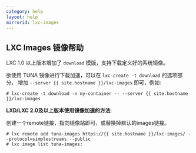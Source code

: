 ```yaml
---
category: help
layout: help
mirrorid: lxc-images
---
```


## LXC Images 镜像帮助

LXC 1.0 以上版本增加了 `download` 模版，支持下载定义好的系统镜像。

欲使用 TUNA 镜像进行下载加速，可以在 `lxc-create -t download` 的选项部分，
增加 `--server {{ site.hostname }}/lxc-images` 即可，例如:

```
# lxc-create -t download -n my-container -- --server {{ site.hostname }}/lxc-images
```

**LXD/LXC 2.0及以上版本使用镜像加速的方法**:

创建一个remote链接，指向镜像站即可，或替换掉默认的images链接。

```
# lxc remote add tuna-images https://{{ site.hostname }}/lxc-images/ --protocol=simplestreams --public
# lxc image list tuna-images:
```
